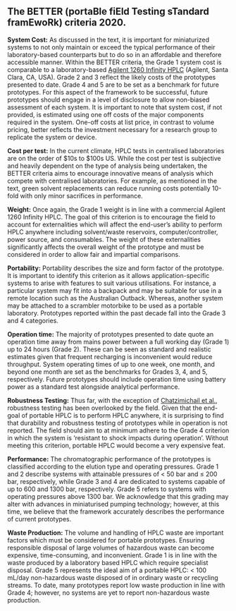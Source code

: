 ## The BETTER (portaBle fiEld Testing sTandard framEwoRk) criteria 2020.

**System Cost:** As discussed in the text, it is important for miniaturized systems to not only maintain or exceed the typical performance of their laboratory-based counterparts but to do so in an affordable and therefore accessible manner. Within the BETTER criteria, the Grade 1 system cost is comparable to a laboratory-based [Agilent 1260 Infinity HPLC](https://www.agilent.com/en/product/liquid-chromatography/hplc-systems/analytical-hplc-systems/1260-infinity-ii-lc-system) (Agilent, Santa Clara, CA, USA). Grade 2 and 3 reflect the likely costs of the prototypes presented to date. Grade 4 and 5 are to be set as a benchmark for future prototypes. For this aspect of the framework to be successful, future prototypes should engage in a level of disclosure to allow non-biased assessment of each system. It is important to note that system cost, if not provided, is estimated using one off costs of the major components required in the system. One-off costs at list price, in contrast to volume pricing, better reflects the investment necessary for a research group to replicate the system or device.

**Cost per test:** In the current climate, HPLC tests in centralised laboratories are on the order of $10s to $100s US. While the cost per test is subjective and heavily dependent on the type of analysis being undertaken, the BETTER criteria aims to encourage innovative means of analysis which compete with centralised laboratories. For example, as mentioned in the text, green solvent replacements can reduce running costs potentially 10-fold with only minor sacrifices in performance.

**Weight:** Once again, the Grade 1 weight is in line with a commercial Agilent 1260 Infinity HPLC. The goal of this criterion is to encourage the field to account for externalities which will affect the end-user’s ability to perform HPLC anywhere including solvent/waste reservoirs, computer/controller, power source, and consumables. The weight of these externalities significantly affects the overall weight of the prototype and must be considered in order to allow fair and impartial comparisons.

**Portability:** Portability describes the size and form factor of the prototype. It is important to identify this criterion as it allows application-specific systems to arise with features to suit various utilisations. For instance, a particular system may fit into a backpack and may be suitable for use in a remote location such as the Australian Outback. Whereas, another system may be attached to a scrambler motorbike to be used as a portable laboratory. Prototypes reported within the past decade fall into the Grade 3 and 4 categories. 

**Operation time:** The majority of prototypes presented to date quote an operation time away from mains power between a full working day (Grade 1) up to 24 hours (Grade 2). These can be seen as standard and realistic estimates given that frequent recharging is inconvenient would reduce throughput. System operating times of up to one week, one month, and beyond one month are set as the benchmarks for Grades 3, 4, and 5, respectively. Future prototypes should include operation time using battery power as a standard test alongside analytical performance. 

**Robustness Testing:** Thus far, with the exception of [Chatzimichail et al.](https://doi.org/10.1039/C9AN01302D), robustness testing has been overlooked by the field. Given that the end-goal of portable HPLC is to perform HPLC anywhere, it is surprising to find that durability and robustness testing of prototypes while in operation is not reported. The field should aim to at minimum adhere to the Grade 4 criterion in which the system is ‘resistant to shock impacts during operation’. Without meeting this criterion, portable HPLC would become a very expensive feat.

**Performance:** The chromatographic performance of the prototypes is classified according to the elution type and operating pressures. Grade 1 and 2 describe systems with attainable pressures of < 50 bar and ≤ 200 bar, respectively, while Grade 3 and 4 are dedicated to systems capable of up to 600 and 1300 bar, respectively. Grade 5 refers to systems with operating pressures above 1300 bar. We acknowledge that this grading may alter with advances in miniaturised pumping technology; however, at this time, we believe that the framework accurately describes the performance of current prototypes.

**Waste Production:** The volume and handling of HPLC waste are important factors which must be considered for portable prototypes. Ensuring responsible disposal of large volumes of hazardous waste can become expensive, time-consuming, and inconvenient. Grade 1 is in line with the waste produced by a laboratory based HPLC which require specialist disposal.  Grade 5 represents the ideal aim of a portable HPLC: < 100 mL/day non-hazardous waste disposed of in ordinary waste or recycling streams. To date, many prototypes report low waste production in line with Grade 4; however, no systems are yet to report non-hazardous waste production. 
